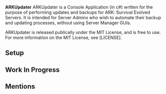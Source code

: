 **ARKUpdater**
ARKUpdater is a Console Application (in c#) written for the purpose of performing updates and backups for ARK: Survival Evolved Servers.
It is intended for Server Admins who wish to automate their backup and updating processes, without using Server Manager GUIs.

ARKUpdater is released publically under the MIT License, and is free to use. For more information on the MIT License, see [LICENSE].

## Setup

## Work In Progress

## Mentions

